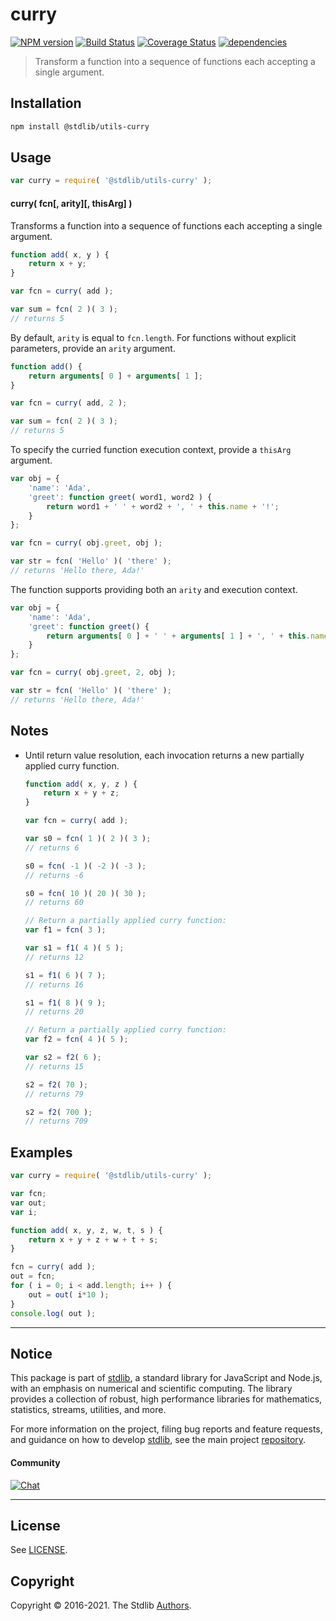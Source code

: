<!--

@license Apache-2.0

Copyright (c) 2018 The Stdlib Authors.

Licensed under the Apache License, Version 2.0 (the "License");
you may not use this file except in compliance with the License.
You may obtain a copy of the License at

   http://www.apache.org/licenses/LICENSE-2.0

Unless required by applicable law or agreed to in writing, software
distributed under the License is distributed on an "AS IS" BASIS,
WITHOUT WARRANTIES OR CONDITIONS OF ANY KIND, either express or implied.
See the License for the specific language governing permissions and
limitations under the License.

-->

# curry

[![NPM version][npm-image]][npm-url] [![Build Status][test-image]][test-url] [![Coverage Status][coverage-image]][coverage-url] [![dependencies][dependencies-image]][dependencies-url]

> Transform a function into a sequence of functions each accepting a single argument.

<!-- Section to include introductory text. Make sure to keep an empty line after the intro `section` element and another before the `/section` close. -->

<section class="intro">

</section>

<!-- /.intro -->

<!-- Package usage documentation. -->

<section class="installation">

## Installation

```bash
npm install @stdlib/utils-curry
```

</section>

<section class="usage">

## Usage

```javascript
var curry = require( '@stdlib/utils-curry' );
```

#### curry( fcn\[, arity]\[, thisArg] )

Transforms a function into a sequence of functions each accepting a single argument.

```javascript
function add( x, y ) {
    return x + y;
}

var fcn = curry( add );

var sum = fcn( 2 )( 3 );
// returns 5
```

By default, `arity` is equal to `fcn.length`. For functions without explicit parameters, provide an `arity` argument.

```javascript
function add() {
    return arguments[ 0 ] + arguments[ 1 ];
}

var fcn = curry( add, 2 );

var sum = fcn( 2 )( 3 );
// returns 5
```

To specify the curried function execution context, provide a `thisArg` argument.

<!-- eslint-disable no-restricted-syntax -->

```javascript
var obj = {
    'name': 'Ada',
    'greet': function greet( word1, word2 ) {
        return word1 + ' ' + word2 + ', ' + this.name + '!';
    }
};

var fcn = curry( obj.greet, obj );

var str = fcn( 'Hello' )( 'there' );
// returns 'Hello there, Ada!'
```

The function supports providing both an `arity` and execution context.

<!-- eslint-disable no-restricted-syntax -->

```javascript
var obj = {
    'name': 'Ada',
    'greet': function greet() {
        return arguments[ 0 ] + ' ' + arguments[ 1 ] + ', ' + this.name + '!';
    }
};

var fcn = curry( obj.greet, 2, obj );

var str = fcn( 'Hello' )( 'there' );
// returns 'Hello there, Ada!'
```

</section>

<!-- /.usage -->

<!-- Package usage notes. Make sure to keep an empty line after the `section` element and another before the `/section` close. -->

<section class="notes">

## Notes

-   Until return value resolution, each invocation returns a new partially applied curry function.

    ```javascript
    function add( x, y, z ) {
        return x + y + z;
    }

    var fcn = curry( add );

    var s0 = fcn( 1 )( 2 )( 3 );
    // returns 6

    s0 = fcn( -1 )( -2 )( -3 );
    // returns -6

    s0 = fcn( 10 )( 20 )( 30 );
    // returns 60

    // Return a partially applied curry function:
    var f1 = fcn( 3 );

    var s1 = f1( 4 )( 5 );
    // returns 12

    s1 = f1( 6 )( 7 );
    // returns 16

    s1 = f1( 8 )( 9 );
    // returns 20

    // Return a partially applied curry function:
    var f2 = fcn( 4 )( 5 );

    var s2 = f2( 6 );
    // returns 15

    s2 = f2( 70 );
    // returns 79

    s2 = f2( 700 );
    // returns 709
    ```

</section>

<!-- /.notes -->

<!-- Package usage examples. -->

<section class="examples">

## Examples

<!-- eslint no-undef: "error" -->

```javascript
var curry = require( '@stdlib/utils-curry' );

var fcn;
var out;
var i;

function add( x, y, z, w, t, s ) {
    return x + y + z + w + t + s;
}

fcn = curry( add );
out = fcn;
for ( i = 0; i < add.length; i++ ) {
    out = out( i*10 );
}
console.log( out );
```

</section>

<!-- /.examples -->

<!-- Section to include cited references. If references are included, add a horizontal rule *before* the section. Make sure to keep an empty line after the `section` element and another before the `/section` close. -->

<section class="references">

</section>

<!-- /.references -->

<!-- Section for all links. Make sure to keep an empty line after the `section` element and another before the `/section` close. -->


<section class="main-repo" >

* * *

## Notice

This package is part of [stdlib][stdlib], a standard library for JavaScript and Node.js, with an emphasis on numerical and scientific computing. The library provides a collection of robust, high performance libraries for mathematics, statistics, streams, utilities, and more.

For more information on the project, filing bug reports and feature requests, and guidance on how to develop [stdlib][stdlib], see the main project [repository][stdlib].

#### Community

[![Chat][chat-image]][chat-url]

---

## License

See [LICENSE][stdlib-license].


## Copyright

Copyright &copy; 2016-2021. The Stdlib [Authors][stdlib-authors].

</section>

<!-- /.stdlib -->

<!-- Section for all links. Make sure to keep an empty line after the `section` element and another before the `/section` close. -->

<section class="links">

[npm-image]: http://img.shields.io/npm/v/@stdlib/utils-curry.svg
[npm-url]: https://npmjs.org/package/@stdlib/utils-curry

[test-image]: https://github.com/stdlib-js/utils-curry/actions/workflows/test.yml/badge.svg
[test-url]: https://github.com/stdlib-js/utils-curry/actions/workflows/test.yml

[coverage-image]: https://img.shields.io/codecov/c/github/stdlib-js/utils-curry/main.svg
[coverage-url]: https://codecov.io/github/stdlib-js/utils-curry?branch=main

[dependencies-image]: https://img.shields.io/david/stdlib-js/utils-curry.svg
[dependencies-url]: https://david-dm.org/stdlib-js/utils-curry/main

[chat-image]: https://img.shields.io/gitter/room/stdlib-js/stdlib.svg
[chat-url]: https://gitter.im/stdlib-js/stdlib/

[stdlib]: https://github.com/stdlib-js/stdlib

[stdlib-authors]: https://github.com/stdlib-js/stdlib/graphs/contributors

[stdlib-license]: https://raw.githubusercontent.com/stdlib-js/utils-curry/main/LICENSE

</section>

<!-- /.links -->
